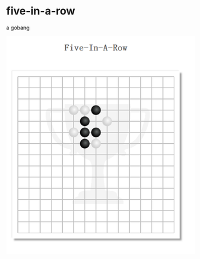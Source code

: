 # five-in-a-row
a gobang

![image](https://github.com/AlinaGao/five-in-a-row/blob/master/Gobang.png)
